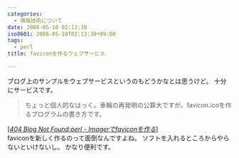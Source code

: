 ```yaml
---
categories:
  - 情報技術について
date: 2008-05-18 02:13:30
iso8601: 2008-05-18T02:13:30+09:00
tags:
  - perl
title: faviconを作るウェブサービス

---
```


ブログ上のサンプルをウェブサービスというのもどうかなとは思うけど。
十分にサービスです。
<blockquote cite="http://blog.livedoor.jp/dankogai/archives/51000944.html" title="Source: 404 Blog Not Found:perl - Imagerでfaviconを作る; Accessed Date: 5/17/2008" class="blockquote"><p>ちょっと個人的なはっく。車輪の再発明の公算大ですが。favicon.icoを作るプログラムの書き方です。</p></blockquote><div class="cite"> [<cite><a href="http://blog.livedoor.jp/dankogai/archives/51000944.html">404 Blog Not Found:perl - Imagerでfaviconを作る</a></cite>] </div>
faviconを新しく作るのって面倒なんですよね。
ソフトを入れるところからやらないといけないし。
かなり便利です。
    	